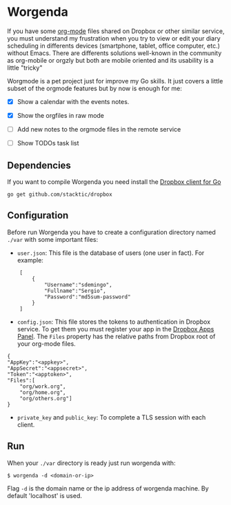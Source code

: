 
# Worgenda

If you have some [org-mode](http://orgmode.org/) files shared on Dropbox or other
similar service, you must understand my frustration when you try to view or edit
your diary scheduling in differents devices (smartphone, tablet, office
computer, etc.) without Emacs. There are differents solutions well-known in the community as
org-mobile or orgzly but both are mobile oriented and its usability is a little
"tricky" 

Worgmode is a pet project just for improve my Go skills. It just
covers a little subset of the orgmode features but by now is enough for me:

* [x] Show a calendar with the events notes.
* [x] Show the orgfiles in raw mode
* [ ] Add new notes to the orgmode files in the remote service
* [ ] Show TODOs task list


## Dependencies

If you want to compile Worgenda you need install the
[Dropbox client for Go](https://github.com/stacktic/dropbox)

```
go get github.com/stacktic/dropbox
```

## Configuration

Before run Worgenda you have to create a configuration directory named `./var`
with some important files:

* `user.json`: This file is the database of users (one user in fact). For
  example:
  
```
	[
		{
			"Username":"sdemingo",
			"Fullname":"Sergio",
			"Password":"md5sum-password"
		}
	]
```

* `config.json`: This file stores the tokens to authentication in Dropbox
  service. To get them you must register your app in the
  [Dropbox Apps Panel](https://www.dropbox.com/developers/apps). The `Files`
  property has the relative paths from Dropbox root of your org-mode files.

```
{
"AppKey":"<appkey>",
"AppSecret":"<appsecret>",
"Token":"<apptoken>",
"Files":[
    "org/work.org",
    "org/home.org",
    "org/others.org"]
}
```

* `private_key` and `public_key`: To complete a TLS session with each client.


## Run

When your `./var` directory is ready just run worgenda with:

```
$ worgenda -d <domain-or-ip>
```

Flag `-d` is the domain name or the ip address of worgenda machine. By default
'localhost' is used.
